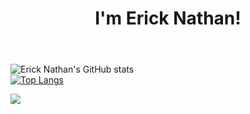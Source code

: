 <header>
 <h1 align="center">I'm Erick Nathan!</h1>
</header

![Erick Nathan's GitHub stats](https://github-readme-stats.vercel.app/api?username=rcknathan&show_icons=true&theme=radical) <br>
[![Top Langs](https://github-readme-stats.vercel.app/api/top-langs/?username=rcknathan&layout=compact&theme=radical)](https://github.com/rcknathan/github-readme-stats)

<footer>
<a href="mailto:ericknathan.dev@gmail.com">
<image src="https://img.shields.io/badge/Gmail-D14836?style=for-the-badge&logo=gmail&logoColor=white"/>
</a>
</footer>
